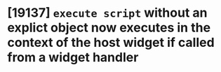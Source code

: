 # [19137] `execute script` without an explict object now executes in the context of the host widget if called from a widget handler